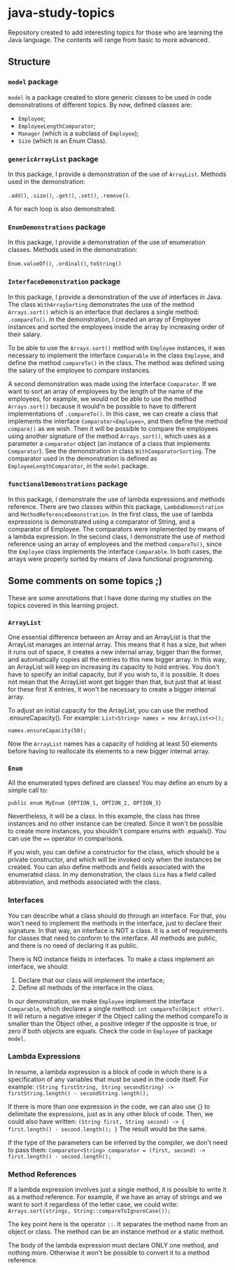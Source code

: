 # java-study-topics

Repository created to add interesting topics for those who are learning the Java language. The contents will range from basic to more advanced.

## Structure

### `model` package

`model` is a package created to store generic classes to be used in code demonstrations of different topics. By now, defined classes are:
- `Employee`;
- `EmployeeLengthComparator`;
- `Manager` (which is a subclass of `Employee`);
- `Size` (which is an Enum Class).

### `genericArrayList` package

In this package, I provide a demonstration of the use of `ArrayList`.
Methods used in the demonstration:

`.add()`, `.size()`, `.get()`, `.set()`, `.remove()`.

A for each loop is also demonstrated.

### `EnumDemonstrations` package

In this package, I provide a demonstration of the use of enumeration classes. Methods used in the demonstration:

`Enum.valueOf()`, `.ordinal()`, `toString()`

### `InterfaceDemonstration` package

In this package, I provide a demonstration of the use of interfaces in Java. The class `WithArraySorting` demonstrates the use of the method `Arrays.sort()` which is an interface that declares a single method: `.compareTo()`. In the demonstration, I created an array of Employee instances and sorted the employees inside the array by increasing order of their salary.

To be able to use the `Arrays.sort()` method with `Employee` instances, it was necessary to implement the interface `Comparable` in the class `Employee`, and define the method `compareTo()` in the class. The method was defined using the salary of the employee to compare instances.

A second demonstration was made using the interface `Comparator`. If we want to sort an array of employees by the length of the name of the employees, for example, we would not be able to use the method `Arrays.sort()` because it would'n be possible to have to different implementations of `.compareTo()`. In this case, we can create a class that implements the interface `Comparator<Employee>`, and then define the method `compare()` as we wish. Then it will be possible to compare the employees using another signature of the method `Arrays.sort()`, which uses as a parameter a `comparator` object (an instance of a class that implements `Comparator`). See the demonstration in class `WithComparatorSorting`. The comparator used in the demonstration is defined as `EmployeeLengthComparator`, in the `model` package.

### `functionalDemonstrations` package

In this package, I demonstrate the use of lambda expressions and methods reference. There are two classes within this package, `LambdaDemonstration` and `MethodReferenceDemonstration`. In the first class, the use of lambda expressions is demonstrated using a comparator of String, and a comparator of Employee. The comparators were implemented by means of a lambda expression. In the second class, I demonstrate the use of method reference using an array of employees and the method `compareTo()`, since the `Employee` class implements the interface `Comparable`. In both cases, the arrays were properly sorted by means of Java functional programming.

## Some comments on some topics ;)

These are some annotations that I have done during my studies on the topics covered in this learning project.

### `ArrayList`

One essential difference between an Array and an ArrayList is that the ArrayList manages an internal array. This means that it has a size, but when it runs out of space, it creates a new internal array, bigger than the former, and automatically copies all the entries to this new bigger array. In this way, an ArrayList will keep on increasing its capacity to hold entries. You don't have to specify an initial capacity, but if you wish to, it is possible. It does not  mean that the ArrayList wont get bigger than that, but just that at least for these first X entries, it won't be necessary to create a bigger internal array.

To adjust an initial capacity for the ArrayList, you can use the method .ensureCapacity(). For example:
`List<String> names = new ArrayList<>();`

`names.ensureCapacity(50);`

Now the `ArrayList` names has a capacity of holding at least 50 elements before having to reallocate its elements to a new bigger internal array.

### `Enum`

All the enumerated types defined are classes! You may define an enum by a simple call to:

`public enum MyEnum {OPTION_1, OPTION_2, OPTION_3}`

Nevertheless, it will be a class. In this example, the class has three instances and no other instance can be created. Since it won't be possible to create more instances, you shouldn't compare enums with .equals(). You can use the `==` operator in comparisons.

If you wish, you can define a constructor for the class, which should be a private constructor, and which will be invoked only when the instances be created. You can also define methods and fields associated with the enumerated class. In my demonstration, the class `Size` has a field called abbreviation, and methods associated with the class.

### Interfaces

You can describe what a class should do through an interface. For that, you won't need to implement the methods in the interface, just to declare their signature. In that way, an interface is NOT a class. It is a set of requirements for classes that need to conform to the interface. All methods are public, and there is no need of declaring it as public.

There is NO instance fields in interfaces.
To make a class implement an interface, we should:
1. Declare that our class will implement the interface;
2. Define all methods of the interface in the class.

In our demonstration, we make `Employee` implement the interface `Comparable`, which declares a single method: `int compareTo(Object other)`. It will return a negative integer if the Object calling the method compareTo is smaller than the Object other, a positive integer if the opposite is true, or zero if both objects are equals. Check the code in `Employee` of package `model`.

### Lambda Expressions

In resume, a lambda expression is a block of code in which there is a specification of any variables that must be used in the code itself. For example:
`(String firstString, String secondString) -> firstString.length() - secondString.length();`

If there is more than one expression in the code, we can also use {} to delimitate the expressions, just as in any other block of code. Then, we could also have written:
  `(String first, String second) ->
       {
           first.length() - second.length();
       }`
The result would be the same.

If the type of the parameters can be inferred by the compiler, we don't need to pass them:
`Comparator<String> comparator = (first, second) -> first.length() - second.length();`

### Method References

If a lambda expression involves just a single method, it is possible to write it as a method reference. For example, if we have an array of strings and we want to sort it regardless of the letter case, we could write: `Arrays.sort(strings, String::compareToIgnoreCase());`

The key point here is the operator `::`. It separates the method name from an object or class. The method can be an instance method or a static method.

The body of the lambda expression must declare ONLY one method, and nothing more. Otherwise it won't be possible to convert it to a method reference.
